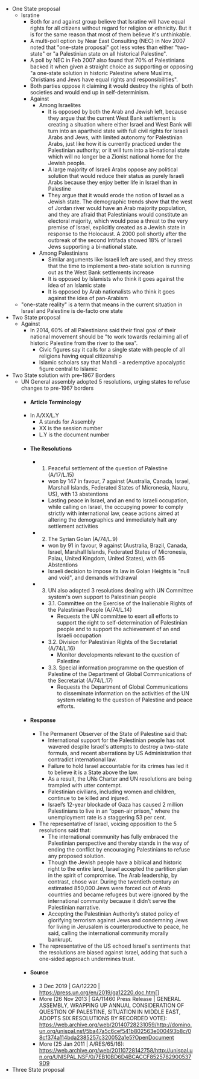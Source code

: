 - One State proposal
	- Isratine
		- Both for and against group believe that Isratine will have equal rights for all citizens without regard for religion or ethnicity. But it is for the same reason that most of them believe it's unthinkable.
		- A multi-poll option by Near East Consulting (NEC) in Nov 2007 noted that "one-state proposal" got less votes than either "two-state" or "a Palestinian state on all historical Palestine".
		- A poll by NEC in Feb 2007 also found that 70% of Palestinians backed it when given a straight choice as supporting or opposing "a one-state solution in historic Palestine where Muslims, Christians and Jews have equal rights and responsibilities".
		- Both parties oppose it claiming it would destroy the rights of both societies and would end up in self-determinism.
		- Against
			- Among Israelites
				- It is opposed by both the Arab and Jewish left, because they argue that the current West Bank settlement is creating a situation where either Israel and West Bank will turn into an apartheid state with full civil rights for Israeli Arabs and Jews, with limited autonomy for Palestinian Arabs, just like how it is currently practiced under the Palestinian authority; or it will turn into a bi-national state which will no longer be a Zionist national home for the Jewish people.
				- A large majority of Israeli Arabs oppose any political solution that would reduce their status as purely Israeli Arabs because they enjoy better life in Israel than in Palestine
				- They argue that it would erode the notion of Israel as a Jewish state. The demographic trends show that the west of Jordan river would have an Arab majority population, and they are afraid that Palestinians would constitute an electoral majority, which would pose a threat to the very premise of Israel, explicitly created as a Jewish state in response to the Holocaust. A 2000 poll shortly after the outbreak of the second Intifada showed 18% of Israeli Jews supporting a bi-national state.
			- Among Palestinians
				- Similar arguments like Israeli left are used, and they stress that the time to implement a two-state solution is running out as the West Bank settlements increase
				- It is opposed by Islamists who think it goes against the idea of an Islamic state
				- It is opposed by Arab nationalists who think it goes against the idea of pan-Arabism
	- "one-state reality" is a term that means in the current situation in Israel and Palestine is de-facto one state 
- Two State proposal
	- Against
		- In 2014, 60% of all Palestinians said their final goal of their national movement should be "to work towards reclaiming all of historic Palestine from the river to the sea".
			- Civic figures say it calls for a single state with people of all religions having equal citizenship
			- Islamic scholars say that Mahdi - a redemptive apocalyptic figure central to Islamic 
- Two State solution with pre-1967 Borders
	- UN General assembly adopted 5 resolutions, urging states to refuse changes to pre-1967 borders
		- #### Article Terminology
		- In A/XX/L.Y
			- A stands for Assembly
			- XX is the session number
			- L.Y is the document number
		- #### The Resolutions
			- 1. Peaceful settlement of the question of Palestine (A/17/L.15)
				- won by 147 in favour, 7 against (Australia, Canada, Israel, Marshall Islands, Federated States of Micronesia, Nauru, US), with 13 abstentions
				- Lasting peace in Israel, and an end to Israeli occupation, while calling on Israel, the occupying power to comply strictly with international law, cease actions aimed at altering the demographics and immediately halt any settlement activities
			- 2. The Syrian Golan (A/74/L.9)
				- won by 91 in favour, 9 against (Australia, Brazil, Canada, Israel, Marshall Islands, Federated States of Micronesia, Palau, United Kingdom, United States),  with 65 Abstentions
				- Israeli decision to impose its law in Golan Heights is "null and void", and demands withdrawal
			- 3. UN also adopted 3 resolutions dealing with UN Committee system's own support to Palestinian people
				- 3.1. Committee on the Exercise of the Inalienable Rights of the Palestinian People (A/74/L.14)
					- Requests the UN committee to exert all efforts to support the right to self-determination of Palestinian people and to support the achievement of an end Israeli occupation
				- 3.2. Division for Palestinian Rights of the Secretariat (A/74/L.16)
					- Monitor developments relevant to the question of Palestine
				- 3.3. Special information programme on the question of Palestine of the Department of Global Communications of the Secretariat (A/74/L.17)
					- Requests the Department of Global Communications to disseminate information on the activities of the UN system relating to the question of Palestine and peace efforts.
		- #### Response
			- The Permanent Observer of the State of Palestine said that:
				- International support for the Palestinian people has not wavered despite Israel's attempts to destroy a two-state formula, and recent aberrations by US Administration that contradict international law.
				- Failure to hold Israel accountable for its crimes has led it to believe it is a State above the law. 
				- As a result, the UNs Charter and UN resolutions are being trampled with utter contempt.
				- Palestinian civilians, including women and children, continue to be killed and injured.
				- Israel’s 12-year blockade of Gaza has caused 2 million Palestinians to live in an “open-air prison,” where the unemployment rate is a staggering 53 per cent.
			- The representative of Israel, voicing opposition to the 5 resolutions said that:
				- The international community has fully embraced the Palestinian perspective and thereby stands in the way of ending the conflict by encouraging Palestinians to refuse any proposed solution.
				- Though the Jewish people have a biblical and historic right to the entire land, Israel accepted the partition plan in the spirit of compromise. The Arab leadership, by contrast, chose war. During the twentieth century an estimated 850,000 Jews were forced out of Arab countries and became refugees but were ignored by the international community because it didn’t serve the Palestinian narrative.
				- Accepting the Palestinian Authority’s stated policy of glorifying terrorism against Jews and condemning Jews for living in Jerusalem is counterproductive to peace, he said, calling the international community morally bankrupt.
			- The representative of the US echoed Israel's sentiments that the resolutions are biased against Israel, adding that such a one-sided approach undermines trust.
		- #### Source
			- 3 Dec 2019 | GA/12220 | https://press.un.org/en/2019/ga12220.doc.htm[]
			- More (26 Nov 2013 | GA/11460 Press Release | GENERAL ASSEMBLY, WRAPPING UP ANNUAL CONSIDERATION OF QUESTION OF PALESTINE, SITUATION IN MIDDLE EAST, ADOPTS SIX RESOLUTIONS BY RECORDED VOTE): https://web.archive.org/web/20140728231059/http://domino.un.org/unispal.nsf/5ba47a5c6cef541b802563e000493b8c/08cf374a114bda2385257c320052a1e5?OpenDocument
			- More (25 Jan 2011 | A/RES/65/16): https://web.archive.org/web/20110728142758/http://unispal.un.org/UNISPAL.NSF/0/7EB10BD6D4BCACCF85257829005379D9
- Three State proposal